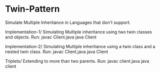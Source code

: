 # Twin-Pattern
Simulate Multiple Inheritance in Languages that don't support.

Implementation-1/
	Simulating Multiple inheritance using two twin classes and objects.
	Run: javac Client.java
		 java Client

Implementation-2/
	Simulating Multiple inheritance using a twin class and a nested twin class.
	Run: javac Client.java
		 java Client

Triplets/
	Extending to more than two parents.
	Run: javac client.java
		 java client
